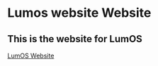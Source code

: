 # Lumos website Website
This is the website for LumOS
-
[LumOS Website](https://ruben2163.github.io/luminate/)